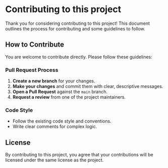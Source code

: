# Contributing to this project

Thank you for considering contributing to this project! This document outlines the process for contributing and some guidelines to follow.

## How to Contribute

You are welcome to contribute directly. Please follow these guidelines:

### Pull Request Process

1.  **Create a new branch** for your changes.
2.  **Make your changes** and commit them with clear, descriptive messages.
3.  **Open a Pull Request** against the `main` branch.
4.  **Request a review** from one of the project maintainers.

### Code Style

*   Follow the existing code style and conventions.
*   Write clear comments for complex logic.

## License

By contributing to this project, you agree that your contributions will be licensed under the same license as the project.